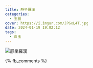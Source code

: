 ```yaml
---
title: 靜坐羅漢
categories:
  - 玉器
cover: https://i.imgur.com/JPGxL4T.jpg
date: 2024-01-19 19:02:12
tags:
  - 白玉
---
```


![靜坐羅漢](https://i.imgur.com/JPGxL4T.jpg)

{% fb_comments %}
